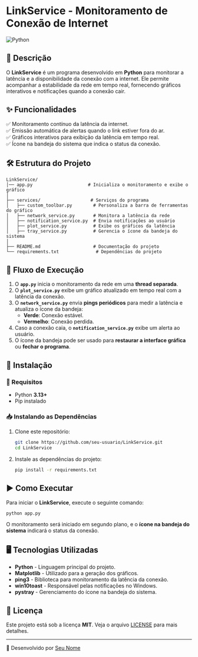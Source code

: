 # LinkService - Monitoramento de Conexão de Internet

![Python](https://img.shields.io/badge/Python-3.13%2B-blue.svg)

## 📌 Descrição

O **LinkService** é um programa desenvolvido em **Python** para monitorar a latência e a disponibilidade da conexão com a internet. Ele permite acompanhar a estabilidade da rede em tempo real, fornecendo gráficos interativos e notificações quando a conexão cair.

## ✨ Funcionalidades

✅ Monitoramento contínuo da latência da internet.  
✅ Emissão automática de alertas quando o link estiver fora do ar.  
✅ Gráficos interativos para exibição da latência em tempo real.  
✅ Ícone na bandeja do sistema que indica o status da conexão.  

## 🛠 Estrutura do Projeto

```
LinkService/
│── app.py                     # Inicializa o monitoramento e exibe o gráfico
│
├── services/                   # Serviços do programa
│   ├── custom_toolbar.py        # Personaliza a barra de ferramentas do gráfico
│   ├── network_service.py       # Monitora a latência da rede
│   ├── notification_service.py  # Envia notificações ao usuário
│   ├── plot_service.py          # Exibe os gráficos da latência
│   ├── tray_service.py          # Gerencia o ícone da bandeja do sistema
│
├── README.md                    # Documentação do projeto
└── requirements.txt              # Dependências do projeto
```

## 🔄 Fluxo de Execução

1. O **`app.py`** inicia o monitoramento da rede em uma **thread separada**.
2. O **`plot_service.py`** exibe um gráfico atualizado em tempo real com a latência da conexão.
3. O **`network_service.py`** envia **pings periódicos** para medir a latência e atualiza o ícone da bandeja:
   - **Verde**: Conexão estável.
   - **Vermelho**: Conexão perdida.
4. Caso a conexão caia, o **`notification_service.py`** exibe um alerta ao usuário.
5. O ícone da bandeja pode ser usado para **restaurar a interface gráfica** ou **fechar o programa**.

## 🚀 Instalação

### 🔧 Requisitos

- Python **3.13+**
- Pip instalado

### 📥 Instalando as Dependências

1. Clone este repositório:
   ```bash
   git clone https://github.com/seu-usuario/LinkService.git
   cd LinkService
   ```
2. Instale as dependências do projeto:
   ```bash
   pip install -r requirements.txt
   ```

## ▶️ Como Executar

Para iniciar o **LinkService**, execute o seguinte comando:

```bash
python app.py
```

O monitoramento será iniciado em segundo plano, e o **ícone na bandeja do sistema** indicará o status da conexão.

## 🖥️ Tecnologias Utilizadas

- **Python** - Linguagem principal do projeto.
- **Matplotlib** - Utilizado para a geração dos gráficos.
- **ping3** - Biblioteca para monitoramento da latência da conexão.
- **win10toast** - Responsável pelas notificações no Windows.
- **pystray** - Gerenciamento do ícone na bandeja do sistema.

## 📝 Licença

Este projeto está sob a licença **MIT**. Veja o arquivo [LICENSE](LICENSE) para mais detalhes.

---

🔗 Desenvolvido por [Seu Nome](https://github.com/seu-usuario)
